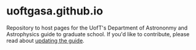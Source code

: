 # uoftgasa.github.io

Repository to host pages for the  UofT's Department of Astrononmy and Astrophysics guide to graduate school.
If you'd like to contribute, please read about [updating the guide](https://uoftgasa.github.io/howto.html).
